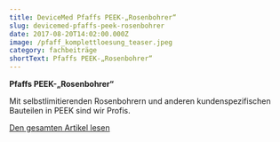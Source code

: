 ```yaml
---
title: DeviceMed Pfaffs PEEK-„Rosenbohrer“
slug: devicemed-pfaffs-peek-rosenbohrer
date: 2017-08-20T14:02:00.000Z
image: /pfaff_komplettloesung_teaser.jpeg
category: fachbeiträge
shortText: Pfaffs PEEK-„Rosenbohrer“
---
```


<p><strong>Pfaffs PEEK-„Rosenbohrer“</strong></p>

Mit selbstlimitierenden Rosenbohrern und anderen kundenspezifischen Bauteilen in PEEK sind wir Profis.

[D﻿en gesamten Artikel lesen](/peek_2017.pdf)